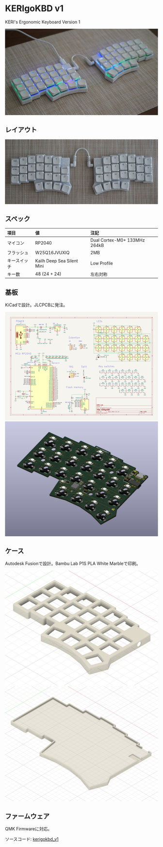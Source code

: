 # KERIgoKBD v1

KERI's Ergonomic Keyboard Version 1

![KERIgoKBD v1](../../software/keyboards/kerigokbd/kerigokbd_v1/images/kerigokbd_v1_projection.jpg)

## レイアウト

![KERIgoKBD v1](../../software/keyboards/kerigokbd/kerigokbd_v1/images/kerigokbd_v1_top.jpg)

## スペック

| 項目         | 値                         | 注記                         |
| :----------- | :------------------------- | :--------------------------- |
| マイコン     | RP2040                     | Dual Cortex-M0+ 133MHz 264kB |
| フラッシュ   | W25Q16JVUXIQ               | 2MB                          |
| キースイッチ | Kailh Deep Sea Silent Mini | Low Profile                  |
| キー数       | 48 (24 + 24)               | 左右対称                     |

## 基板

KiCadで設計。JLCPCBに発注。

![KERIgoKBD v1 Sketch](./pcb/kerigokbd.svg)
![KERIgoKBD v1 PCB](./images/kerigokbd_v1_pcb.jpg)
<!-- ![KERIgoKBD v1 PCB Front](./images/kerigokbd_v1_pcb_front.jpg) -->
<!-- ![KERIgoKBD v1 PCB Back](./images/kerigokbd_v1_pcb_back.jpg) -->

## ケース

Autodesk Fusionで設計。Bambu Lab P1S PLA White Marbleで印刷。

![KERIgoKBD v1 Case Top](./images/kerigokbd_v1_case_top.jpg)
![KERIgoKBD v1 Case Bottom](./images/kerigokbd_v1_case_bottom.jpg)

## ファームウェア

QMK Firmwareに対応。

ソースコード: [kerigokbd_v1](../../software/keyboards/kerigokbd/kerigokbd_v1/)
